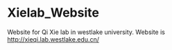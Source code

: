 # Xielab_Website

Website for Qi Xie lab in westlake university. Website is http://xieqi.lab.westlake.edu.cn/
